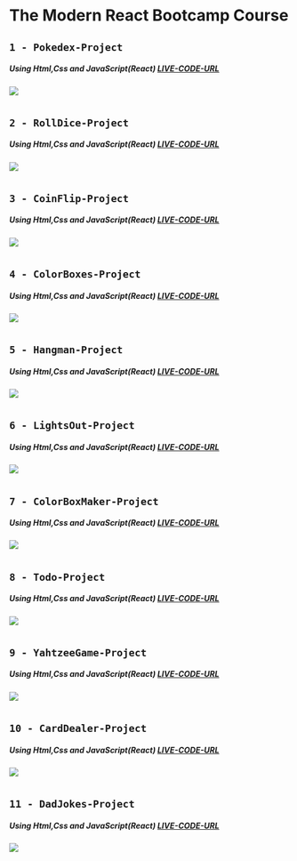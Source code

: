 # The Modern React Bootcamp Course

## `1 - Pokedex-Project`

##### Using Html,Css and JavaScript(React) [LIVE-CODE-URL](https://cs-pokedex-dova.netlify.app/)

![](images/Pokedex.png)

#

## `2 - RollDice-Project`

##### Using Html,Css and JavaScript(React) [LIVE-CODE-URL](https://cs-rolldice-dova.netlify.app/)

![](images/RollDice.png)

#

## `3 - CoinFlip-Project`

##### Using Html,Css and JavaScript(React) [LIVE-CODE-URL](https://cs-coinflip-dova.netlify.app/)

![](images/CoinFlip.png)

#

## `4 - ColorBoxes-Project`

##### Using Html,Css and JavaScript(React) [LIVE-CODE-URL](https://cs-color-boxes-dova.netlify.app/)

![](images/ColorBoxes.png)

#

## `5 - Hangman-Project`

##### Using Html,Css and JavaScript(React) [LIVE-CODE-URL](https://cs-hangman-dova.netlify.app/)

![](images/Hangman.png)

#

## `6 - LightsOut-Project`

##### Using Html,Css and JavaScript(React) [LIVE-CODE-URL](https://cs-lights-out-dova.netlify.app/)

![](images/LightsOut.png)

#

## `7 - ColorBoxMaker-Project`

##### Using Html,Css and JavaScript(React) [LIVE-CODE-URL](https://cs-color-box-maker-dova.netlify.app/)

![](images/ColorBoxMaker.png)

#

## `8 - Todo-Project`

##### Using Html,Css and JavaScript(React) [LIVE-CODE-URL](https://cs-todo-dova.netlify.app/)

![](images/Todo.png)

#

## `9 - YahtzeeGame-Project`

##### Using Html,Css and JavaScript(React) [LIVE-CODE-URL](https://cs-yahtzee-game-dova.netlify.app/)

![](images/YahtzeeGame.png)

#

## `10 - CardDealer-Project`

##### Using Html,Css and JavaScript(React) [LIVE-CODE-URL](https://cs-card-dealer-dova.netlify.app/)

![](images/CardDealer.png)

#

## `11 - DadJokes-Project`

##### Using Html,Css and JavaScript(React) [LIVE-CODE-URL](https://cs-dad-jokes-dova.netlify.app/)

![](images/DadJokes.png)

